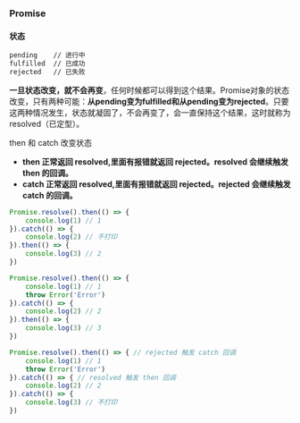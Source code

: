 ### Promise 

#### 状态

```md
pending    // 进行中
fulfilled  // 已成功
rejected   // 已失败
```

**一旦状态改变，就不会再变**，任何时候都可以得到这个结果。Promise对象的状态改变，只有两种可能：**从pending变为fulfilled和从pending变为rejected**。只要这两种情况发生，状态就凝固了，不会再变了，会一直保持这个结果，这时就称为 resolved（已定型）。

then 和 catch 改变状态

+ **then 正常返回 resolved,里面有报错就返回 rejected。resolved 会继续触发 then 的回调。**
+ **catch 正常返回 resolved,里面有报错就返回 rejected。rejected 会继续触发 catch 的回调。**

```js
Promise.resolve().then(() => { 
    console.log(1) // 1
}).catch(() => { 
    console.log(2) // 不打印
}).then(() => {
    console.log(3) // 2
})
```

```js
Promise.resolve().then(() => { 
    console.log(1) // 1
    throw Error('Error')
}).catch(() => {
    console.log(2) // 2
}).then(() => {
    console.log(3) // 3
})
```

```js
Promise.resolve().then(() => { // rejected 触发 catch 回调
    console.log(1) // 1
    throw Error('Error')
}).catch(() => { // resolved 触发 then 回调
    console.log(2) // 2
}).catch(() => {
    console.log(3) // 不打印
})
```